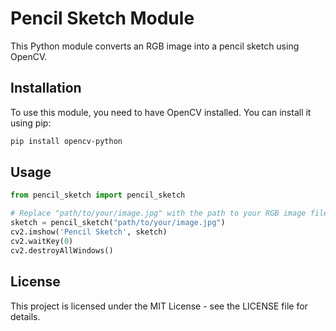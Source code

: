 # Pencil Sketch Module

This Python module converts an RGB image into a pencil sketch using OpenCV.

## Installation

To use this module, you need to have OpenCV installed. You can install it using pip:

```sh
pip install opencv-python
```

## Usage

```python
from pencil_sketch import pencil_sketch

# Replace "path/to/your/image.jpg" with the path to your RGB image file.
sketch = pencil_sketch("path/to/your/image.jpg")
cv2.imshow('Pencil Sketch', sketch)
cv2.waitKey(0)
cv2.destroyAllWindows()
```

## License

This project is licensed under the MIT License - see the LICENSE file for details.
